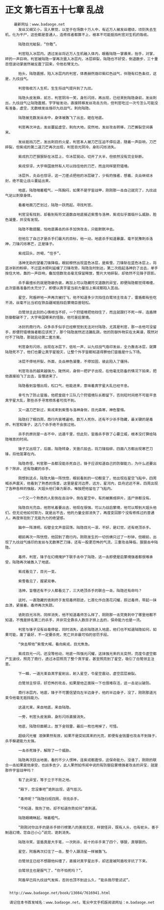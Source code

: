 # 正文 第七百五十七章 乱战
        最新网址：www.badaoge.net
          发丝又细又小，没人察觉，以至于在场数十万人中，有近万人被发丝缠绕，顷刻失去生机，化为干尸，这些都是普通人，连修炼者都算不上，根本不可能抵挡判官对生机的吸收。
      
          陆隐目光眦裂，“你敢”。
      
          判官陷入冰层内，透过发丝将近万人生机融入体内，眼看陆隐一掌袭来，抬手，对掌，砰的一声巨响，判官被陆隐一掌再次震入冰层内，冰层碎裂，陆隐也不好受，倒退数步，三十重百倍波动掌居然被反震了回来，令他右臂无力。
      
          抬头，陆隐震撼，陷入冰层内的判官，体表赫然烙印紫红色战气，伴随有红色条纹，这是，九纹战气。
      
          判官吸收万人生机，生生将战气提升到了九纹。
      
          陆隐头皮发麻，前方，判官阴冷一笑，身形闪烁，再出现，已经来到陆隐身前，发丝刺出，九纹战气让陆隐震撼，宇字秘发动，直接转移发丝攻击方向，但判官吃过一次亏怎么可能没有准备，虚空，无数根发丝烙印九纹战气，刺向陆隐。
      
          陆隐被无数发丝击中，身体被轰飞了出去，砸在地底。
      
          判官再次冲去，发丝蔓延虚空，刺向大地，突然地，发丝攻击转移，刀芒撕裂空间袭来。
      
          发丝抵挡刀芒，发出刺目的火星，判官本人被刀芒压迫不停后退，随着一声巨响，刀芒碎裂，但紫戎的第二道刀芒再次出现，判官目光阴冷，身形闪烁消失。
      
          紫戎的刀芒狠狠斩在冰层上，令冰层晃动，切开了大半，但依然没有完全斩断。
      
          紫戎惊讶，大宇帝国居然有人可以挡住他的刀芒，而且同样是狩猎境。
      
          冰层外，炎焱也惊讶，这一刀差点把他的冰层破了，少有的强者，想着，炎焱继续冰封，绝不能让战斗蔓延出来。
      
          地底，陆隐喘着粗气，一阵胸闷，如果不是宇宙战甲，刚刚那一击自己就完了，九纹战气足以刺穿身体。
      
          看着地面刀芒划过，陆隐一跃而起，寻找判官。
      
          判官没有找到，却看到有符文道数自地底接近紫雪与洛神，紫戎似乎面临什么威胁，脸色凝重，并没有发现。
      
          陆隐不敢提醒，怕地底袭击的杀手加快攻击，只能默默冲去。
      
          但他忘了自己才是杀手们最大的目标，他一动，地底杀手知道暴露，毫不犹豫刺杀洛神，刀锋闪烁寒芒，正是锋子。
      
          紫戎回头，厉喝，“住手”。
      
          洛神无助的望着刀锋降临，眼前穆然出现蓝色冰层，是紫雪，刀锋斩在蓝色冰层上，将蓝冰斩的粉碎，不过蓝冰顺利延缓了刀锋攻势，陆隐及时到达，第二次抱起洛神扔了出去，单手按住大地，轰的一声巨响，叠加倍数攻击毫无保留释放，整片大地碎裂，却依然不见锋子踪影。
      
          杀手最擅长的就是隐蔽伪装，再加上可以隐藏符文道数的异宝，即便陆隐都觉得难缠，此次宙盾准备的太充分了，即便以真宇星当前力量加上紫戎都陷入苦战。
      
          星空，阿盾砰地一声再次被打飞，他不知道多少次挡住白鹭领主攻击了，雷盾都有些吃不消，丝毫不比当初在铁血疆域抵挡启蒙境巨兽轻松。
      
          白鹭领主此刻的心情相当不好，一个狩猎境把他挡住了，而且就跟打不死一样，连盾牌防御都破不了，大宇帝国哪来的怪胎，他可是启蒙境。
      
          冰封的商行内，众多杀手似乎已经察觉到无法对付陆隐，尤其是判官，那一击他可没留手，即便狩猎境强者都应该死了，那个陆隐居然还活蹦乱跳，他的防御外物实在太离谱，既然对付不了陆隐，那就启动第二套方案。
      
          判官身形闪烁，出现在冰层下，低吼一声，以九纹战气烙印发丝，全力轰击冰层，就算陆隐死不了，他们也要让真宇星毁灭，让整个外宇宙都知道得罪他们宙盾是什么下场。
      
          冰层不停地开裂，外面，炎焱神色凝重，不停加固，彼此陷入了僵持。
      
          判官攻击的越来越强力，陡然间，身侧一把铲子出现，在他毫无防备的情况下拍来，把他直接拍飞了出去，盲僧进来了。
      
          陆隐看到盲僧出现，松口气，他能进来，意味着真宇星大乱已经平息。
      
          幸亏为了防止宙盾，他把皇庭十三队几个狩猎境队长都留下，否则短时间绝不可能平息真宇星大乱，那些杀手寻常修炼者可找不到。
      
          又一道刀芒斩过，紫戎来到紫雪与洛神身侧，目光森寒，神色警惕。
      
          陆隐扫了眼四周，商行内哀嚎遍地，数万人死伤，还有不少杀手隐藏，最关键的是毒师，判官和锋子，这几个杀手绝不会放过他。
      
          杀手的原则是一击不中，远遁千里，但此刻，宙盾杀手铁了心要立威，根本没打算给陆隐喘息的时间。
      
          锋子又出现了，后面，陆隐转身，天兽爪拍去，将刀锋拍碎，四面八方都出现寒芒刀锋，将他笼罩在内。
      
          陆隐奇怪，判官那一击都没能杀死自己，锋子应该知道自己的防御能力，为什么还要出手？除非，还有隐藏的杀手。
      
          刚想到这点，陆隐大脑一阵恍惚，眼前看到的一切都变了，他出现在星空飞船中，四周喊杀声震天，他看到了熟悉的场景，这里是星河边界，远方，星河内，巨舟迟迟不来，四周出现了各种各样的强敌，大姐头他们奋力厮杀，唯独把他留在了飞船内。
      
          一个又一个熟悉的人影倒在血泊中，倒在星空中，有的被撕成碎片，连尸体都没有。
      
          陆隐目光充血，他怒吼着要出去，他现在很强，可以力战启蒙境，他可以帮到大姐头他们，但无论他如何努力，就是出不去，他的力量全部消失了，再度变回那个没有修炼过的普通人，再度体验到了无能为力的绝望感。
      
          脑中一阵清明，石壁全文声音回荡，陆隐目光一凛，不好，是幻觉，还有绝顶杀手。
      
          眼前再次一阵恍惚，他回到了商行内，刚刚发生的一切仿佛只过了一秒钟，但眼前，出现了九纹战气烙印的发丝与无数寒芒刀锋，还有一股更恐怖的气流，三重攻击降临，狠狠击中陆隐。
      
          毒师，判官，锋子在幻境掩护下联手击中了陆隐，这一击即便是启蒙境强者都很难承受，陆隐再次被轰入了地底。
      
          紫戎看见了，目光一变。
      
          紫雪看见了，握紧双拳。
      
          洛神，盲僧还有不少人都看见了，三大绝顶杀手的联合一击，陆隐还有命吗？
      
          这时，一直隐藏的诡刺终于发现毒师踪迹，匕首化作白莲花闪耀，掠过毒师，带起一抹血渍，紧接着，毒师再次失踪。
      
          诡刺目光冷冽，同样消失，他不知道毒师怎么样了，刚刚那一击究竟刺中了哪里他都不知道，不愧是排名第二的杀手，并非完全靠杀人数目才排上去的，保命能力也是一流。
      
          判官与锋子没有丝毫停留，同时消失，追杀陆隐进入地底，他们也不知道陆隐如何，如果可能，废了最好，不一定要杀死，死亡并非最可怕的惩罚手段。
      
          “快去帮他”紫雪大喊，看向紫戎，目光焦急。
      
          紫戎目光一闪，还没等他动，地底一阵强光闪耀，这抹强光来的太突然，亮度令虚空都产生波纹，照亮了商行，透过冰层照亮了整个真宇星，甚至照亮到了星空，吸引了白鹭领主注意。
      
          下一瞬，一道光束自真宇星射出，射入星空，令星空震动，虚空层层崩裂。
      
          白鹭领主惊讶，好恐怖的攻击，如果是他正面挨一下也很难存活，这一击足以破防。
      
          商行冰层内，地底，锋子不可置信望向左半边身子，他的半边身子，没了，刚刚那道光束令他毫无抵挡能力。
      
          这道光束，来自地底，来自陆隐。
      
          一旁，判官头皮发麻，身形闪烁直接消失。
      
          地底，陆隐仰面朝上，放下金钱雷，最后一枚也用掉了，可惜。
      
          超级闪光催 泪弹果然有效，如果不是突如其来的光亮，即便有金钱雷也攻击不到锋子，杀手躲避能力太强。
      
          一击杀死锋子，解除了一个威胁。
      
          陆隐再次跃出地面，看的不少人愣神，连紫戎都震惊，这保命能力，没谁了，刚刚的联合一击如果是他承受，也凶多吉少，此人果然如传闻中说的有防御启蒙境强者攻击的异宝，就是那件宇宙战甲吗？
      
          有了此异宝，等于立于不败之地。
      
          “殿下，您没事吧”诡刺出现，语气低沉。
      
          “毒师呢？”陆隐扫视四周，寻找杀手。
      
          “不知道，我伤了他，却不知道伤势如何”诡刺道。
      
          陆隐眼睛眯起，喘着粗气。
      
          “刚刚对你出手的是杀手排行榜第八的美丽无双，样貌怪异，既有人头，也有蛇头，善于制造幻境，您自己小心”说完，诡刺消失。
      
          陆隐冷笑，宙盾真是大手笔，一次刺杀，前十的杀手来了四个，够狠，真够狠的。
      
          星空，阿盾再次扛住了一击，整个人跟流星一样被轰飞。
      
          白鹭领主已经不想跟他纠缠了，直接对真宇星出手，却还是被阿盾咬牙抗了下来。
      
          白鹭领主也是服气了，“你不怕死吗？”。
      
          阿盾早已将九纹战气发挥，否则也顶不到这么久，“能杀我尽管试试”。
      
      
      http://www.badaoge.net/book/13084/7616941.html
      
      请记住本书首发域名：www.badaoge.net。笔尖中文手机版阅读网址：m.badaoge.net